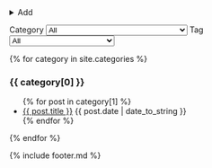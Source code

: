 ---
---
<details>
  <summary>Add</summary>
  <script>
    function editor(){
      const category = document.getElementById('category').value.toLowerCase().replace(/[^a-zA-Z0-9]+/g,'-');
      const date = "{{ site.time | date: '%Y-%m-%d-' }}";
      const title = document.getElementById('title').value.toLowerCase().replace(/[^a-zA-Z0-9]+/g,'-');
      const tags = document.getElementById('tags').value;
      const url='{{ site.github.repository_url }}/new/main?filename=' + category + '/_posts/' + date + title + '.md&value=---%0Atags:%20[' + tags + ']%0A---%0A';
      location = url;
      return true
    };
  </script>
  <form onsubmit='editor()'>
    <input id=title placeholder=Title required>
    <input id=category placeholder=Category required>
    <input id=tags placeholder=Tags>
    <input type=submit value=Editor>
  </form>
</details>  

Category <select name="category" id="category">
    <option value="all">All</option>
    {% assign sorted_categories = site.categories | sort %}{% for category in sorted_categories %}<option value="{{ category[0] }}">{{ category[0] }} ({{ category[1] | size }})</option>{% endfor %}
</select>
Tag <select name="tag" id="tag">
    <option value="all">All</option>
    {% assign sorted_tags = site.tags | sort %}{% for tag in sorted_tags %}<option value="{{ tag[0] }}">{{ tag[0] }} ({{ tag[1] | size }})</option>{% endfor %}
</select>
<script>
  document.querySelectorAll('select').forEach(select => {
    select.onchange = (e) => {
      const value = e.target.value;
      const id = e.target.id;
      if (value == 'all') {
        document.querySelectorAll('[' + id +']').forEach(el => el.style.display = 'revert');
      } else {
        document.querySelectorAll('[' + id +']').forEach(el => el.style.display = 'none');
        document.querySelectorAll('[' + id +'="' + value + '"]').forEach(el => el.style.display = 'revert')
      }
    }
  });
</script>

{% for category in site.categories %}<div category='{{ category[0] }}' tags='{{ category[1] | map: "tags" | join: " " }}'><h3>{{ category[0] }}</h3><ul>
{% for post in category[1] %}<li tag='{{ post.tags | join: " " }}'> <a href='{{ post.url | absolute_url }}'>{{ post.title }}</a> {{ post.date | date_to_string }}</li>
{% endfor %}</ul></div>
{% endfor %}

{% include footer.md %}
